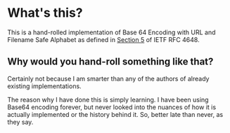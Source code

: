 # What's this?
This is a hand-rolled implementation of Base 64 Encoding with URL and Filename
Safe Alphabet as defined in [Section
5](https://datatracker.ietf.org/doc/html/rfc4648#section-5) of IETF RFC 4648.

## Why would you hand-roll something like that?
Certainly not because I am smarter than any of the authors of already existing
implementations.

The reason why I have done this is simply learning. I have been using Base64
encoding forever, but never looked into the nuances of how it is actually
implemented or the history behind it. So, better late than never, as they say.
